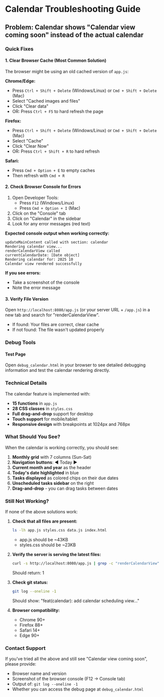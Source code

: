 # Calendar Troubleshooting Guide

## Problem: Calendar shows "Calendar view coming soon" instead of the actual calendar

### Quick Fixes

#### 1. Clear Browser Cache (Most Common Solution)
The browser might be using an old cached version of `app.js`:

**Chrome/Edge:**
- Press `Ctrl + Shift + Delete` (Windows/Linux) or `Cmd + Shift + Delete` (Mac)
- Select "Cached images and files"
- Click "Clear data"
- OR: Press `Ctrl + F5` to hard refresh the page

**Firefox:**
- Press `Ctrl + Shift + Delete` (Windows/Linux) or `Cmd + Shift + Delete` (Mac)
- Select "Cache"
- Click "Clear Now"
- OR: Press `Ctrl + Shift + R` to hard refresh

**Safari:**
- Press `Cmd + Option + E` to empty caches
- Then refresh with `Cmd + R`

#### 2. Check Browser Console for Errors
1. Open Developer Tools:
   - Press `F12` (Windows/Linux)
   - Press `Cmd + Option + I` (Mac)
2. Click on the "Console" tab
3. Click on "Calendar" in the sidebar
4. Look for any error messages (red text)

**Expected console output when working correctly:**
```
updateMainContent called with section: calendar
Rendering calendar view...
renderCalendarView called
currentCalendarDate: [Date object]
Rendering calendar for: 2025 10
Calendar view rendered successfully
```

**If you see errors:**
- Take a screenshot of the console
- Note the error message

#### 3. Verify File Version
Open `http://localhost:8080/app.js` (or your server URL + `/app.js`) in a new tab and search for "renderCalendarView". 
- If found: Your files are correct, clear cache
- If not found: The file wasn't updated properly

### Debug Tools

#### Test Page
Open `debug_calendar.html` in your browser to see detailed debugging information and test the calendar rendering directly.

### Technical Details

The calendar feature is implemented with:
- **15 functions** in `app.js`
- **28 CSS classes** in `styles.css`
- **Full drag-and-drop** support for desktop
- **Touch support** for mobile/tablet
- **Responsive design** with breakpoints at 1024px and 768px

### What Should You See?

When the calendar is working correctly, you should see:
1. **Monthly grid** with 7 columns (Sun-Sat)
2. **Navigation buttons**: ◀ Today ▶
3. **Current month and year** as the header
4. **Today's date highlighted** in blue
5. **Tasks displayed** as colored chips on their due dates
6. **Unscheduled tasks sidebar** on the right
7. **Drag-and-drop** - you can drag tasks between dates

### Still Not Working?

If none of the above solutions work:

1. **Check that all files are present:**
   ```bash
   ls -lh app.js styles.css data.js index.html
   ```
   - app.js should be ~43KB
   - styles.css should be ~23KB

2. **Verify the server is serving the latest files:**
   ```bash
   curl -s http://localhost:8080/app.js | grep -c "renderCalendarView"
   ```
   Should return: 1

3. **Check git status:**
   ```bash
   git log --oneline -1
   ```
   Should show: "feat(calendar): add calendar scheduling view..."

4. **Browser compatibility:**
   - Chrome 90+
   - Firefox 88+
   - Safari 14+
   - Edge 90+

### Contact Support

If you've tried all the above and still see "Calendar view coming soon", please provide:
- Browser name and version
- Screenshot of the browser console (F12 → Console tab)
- Output of: `git log --oneline -1`
- Whether you can access the debug page at `debug_calendar.html`
